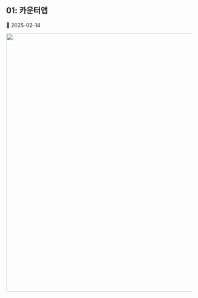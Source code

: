 ## 01: 카운터앱
📅 2025-02-14
<div align=center>
  <img src="https://github.com/user-attachments/assets/aa1ebd99-99c1-4fc0-a67f-9bd65dc819d0" width="700px">
</div>
